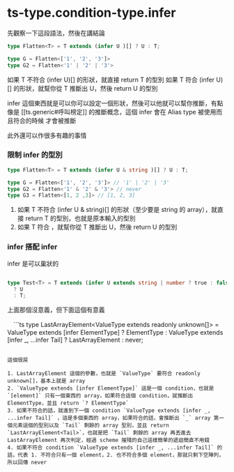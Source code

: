 # ts-type.condition-type.infer 


先觀察一下這段語法，然後在講結論


```ts
type Flatten<T> = T extends (infer U )[] ? U : T;

type G = Flatten<['1', '2', '3']>
type G2 = Flatten<'1' | '2' | '3'>
```

如果 T 不符合 (infer U)[] 的形狀，就直接 return T 的型別
如果 T 符合 (infer U)[] 的形狀，就幫你從 T 推斷出 U，然後 return U 的型別


infer 這個東西就是可以你可以設定一個形狀，然後可以他就可以幫你推斷，有點像是 [[ts.generic#呼叫榜定]] 的推斷概念，這個 infer 會在 Alias type 被使用而且符合的時候 才會被推斷


此外還可以作很多有趣的事情

### 限制 infer 的型別

```ts
type Flatten<T> = T extends (infer U & string )[] ? U : T;

type G = Flatten<['1', '2', '3']> // '1' | '2' | '3'
type G2 = Flatten<'1' & '2' & '3'> // never
type G3 = Flatten<[1, 2 ,3]> // [1, 2, 3]
```

1. 如果 T 不符合 (infer U & string)[] 的形狀（至少要是 string 的 array），就直接 return T 的型別，也就是原本輸入的型別
2. 如果 T 符合 ，就幫你從 T 推斷出 U，然後 return U 的型別

### infer 搭配 infer

infer 是可以巢狀的

```ts

type Test<T> = T extends (infer U extends string | number ? true : false)
  ? U
  : T;
```
上面那個沒意義，但下面這個有意義

　```ts
type LastArrayElement<ValueType extends readonly unknown[]> =
	ValueType extends [infer ElementType]
		? ElementType
		: ValueType extends [infer _, ...infer Tail]
			? LastArrayElement<Tail>
			: never;

```

這個很屌

1. LastArrayElement 這個的參數，也就是 `ValueType` 要符合 readonly unknown[]，基本上就是 array
2. `ValueType extends [infer ElementType]` 這是一個 condition，也就是 `[element]` 只有一個東西的 array，如果符合這個 condition，就推斷出 ElementType，並且 return `? ElementType`
3. 如果不符合的話，就進到下一個 condition `ValueType extends [infer _, ...infer Tail]` ，這是多個東西的 array，如果符合的話，會推斷出 `_` array 第一個元素這個的型別以及 `Tail` 剩餘的 array 型別，並且 return `LastArrayElement<Tail>`，也就是把 `Tail` 剩餘的 array 再丟進去 LastArrayElement 再次判定，經過 scheme 摧殘的自己這樣簡單的遞迴簡直不用錢
4. 如果不符合 condition `ValueType extends [infer _, ...infer Tail]` 的話，代表 1. 不符合只有一個 element，2. 也不符合多個 element，那就只剩下空陣列，所以回傳 never







